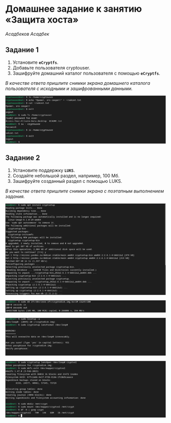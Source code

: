 # Домашнее задание к занятию «Защита хоста»
*Асадбеков Асадбек*

## Задание 1

1. Установите **`eCryptfs`**.
2. Добавьте пользователя cryptouser.
3. Зашифруйте домашний каталог пользователя с помощью **`eCryptfs`**.

*В качестве ответа пришлите снимки экрана домашнего каталога пользователя с исходными и зашифрованными данными.*

![alt text](https://github.com/asad-bekov/hw-17/blob/main/img/1.png)

## Задание 2

1. Установите поддержку **`LUKS`**.
2. Создайте небольшой раздел, например, 100 Мб.
3. Зашифруйте созданный раздел с помощью LUKS.

*В качестве ответа пришлите снимки экрана с поэтапным выполнением задания.*

![alt text](https://github.com/asad-bekov/hw-17/blob/main/img/2.png)

![alt text](https://github.com/asad-bekov/hw-17/blob/main/img/3.png)

![alt text](https://github.com/asad-bekov/hw-17/blob/main/img/4.png)

![alt text](https://github.com/asad-bekov/hw-17/blob/main/img/5.png)
